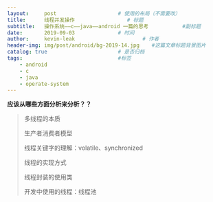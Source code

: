 ```yaml
---
layout:     post                    # 使用的布局（不需要改）
title:      线程并发操作                 # 标题 
subtitle:   操作系统——c——java——android 一篇的思考           #副标题
date:       2019-09-03              # 时间
author:     kevin-leak                      # 作者
header-img: img/post/android/bg-2019-14.jpg    #这篇文章标题背景图片
catalog: true                       # 是否归档
tags:                               #标签
    - android
    - c
    - java
    - operate-system
---
```


**应该从哪些方面分析来分析？？**

> 多线程的本质
>
> 生产者消费者模型
>
> 线程关键字的理解：volatile、synchronized
>
> 线程的实现方式
>
> 线程封装的使用类
>
> 开发中使用的线程：线程池


